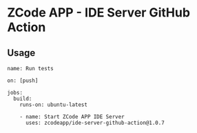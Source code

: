 # ZCode APP - IDE Server GitHub Action

## Usage



```
name: Run tests

on: [push]

jobs:
  build:
    runs-on: ubuntu-latest

    - name: Start ZCode APP IDE Server
      uses: zcodeapp/ide-server-github-action@1.0.7
```